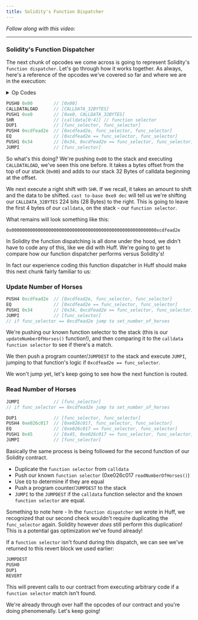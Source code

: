 ```yaml
---
title: Solidity's Function Dispatcher
---
```


_Follow along with this video:_

---

### Solidity's Function Dispatcher

The next chunk of opcodes we come across is going to represent Solidity's `function dispatcher`. Let's go through how it works together. As always, here's a reference of the opcodes we've covered so far and where we are in the execution:

<details>
<Summary> Op Codes </summary>

    bytecode - 0x6080604052348015600e575f80fd5b5060a58061001b5f395ff3fe6080604052348015600e575f80fd5b50600436106030575f3560e01c8063cdfead2e146034578063e026c017146045575b5f80fd5b6043603f3660046059565b5f55565b005b5f5460405190815260200160405180910390f35b5f602082840312156068575f80fd5b503591905056fea2646970667358fe1220fe01fe6c40d0ed98f16c7769ffde7109d5fe9f9dfefe31769a77032ceb92497a64736f6c63430008140033 
```js
    PUSH1 0x80 ✅
    PUSH1 0x40 ✅
    MSTORE ✅

    CALLVALUE ✅
    DUP1 ✅
    ISZERO ✅
    PUSH1 0x0e ✅
    JUMPI ✅

    PUSH0 ✅
    DUP1 ✅
    REVERT ✅

    JUMPDEST ✅
    POP ✅
    PUSH1 0xa5 ✅
    DUP1 ✅
    PUSH2 0x001b ✅
    PUSH0 ✅
    CODECOPY ✅
    PUSH0 ✅
    RETURN ✅
    INVALID ✅

    PUSH1 0x80 ✅
    PUSH1 0x40 ✅
    MSTORE ✅

    CALLVALUE ✅
    DUP1 ✅
    ISZERO ✅
    PUSH1 0x0e ✅
    JUMPI ✅

    PUSH0 ✅
    DUP1 ✅
    REVERT ✅

    JUMPDEST ✅
    POP ✅
    PUSH1 0x04 ✅
    CALLDATASIZE ✅
    LT ✅
    PUSH1 0x30 ✅
    JUMPI ✅
    PUSH0            //<--- We are here!
    CALLDATALOAD
    PUSH1 0xe0
    SHR
    DUP1
    PUSH4 0xcdfead2e
    EQ
    PUSH1 0x34
    JUMPI
    DUP1
    PUSH4 0xe026c017
    EQ
    PUSH1 0x45
    JUMPI

    JUMPDEST ✅
    PUSH0 ✅
    DUP1 ✅
    REVERT ✅

    JUMPDEST
    PUSH1 0x43
    PUSH1 0x3f
    CALLDATASIZE
    PUSH1 0x04
    PUSH1 0x59
    JUMP
    JUMPDEST
    PUSH0
    SSTORE
    JUMP
    JUMPDEST
    STOP
    JUMPDEST
    PUSH0
    SLOAD
    PUSH1 0x40
    MLOAD
    SWAP1
    DUP2
    MSTORE
    PUSH1 0x20
    ADD
    PUSH1 0x40
    MLOAD
    DUP1
    SWAP2
    SUB
    SWAP1
    RETURN
    JUMPDEST
    PUSH0
    PUSH1 0x20
    DUP3
    DUP5
    SUB
    SLT
    ISZERO
    PUSH1 0x68
    JUMPI
    PUSH0
    DUP1
    REVERT
    JUMPDEST
    POP
    CALLDATALOAD
    SWAP2
    SWAP1
    POP
    JUMP
    INVALID
    LOG2
    PUSH5 0x6970667358
    INVALID
    SLT
    KECCAK256
    INVALID
    ADD
    INVALID
    PUSH13 0x40d0ed98f16c7769ffde7109d5
    INVALID
    SWAP16
    SWAP14
    INVALID
    INVALID
    BALANCE
    PUSH23 0x9a77032ceb92497a64736f6c63430008140033
```
</details>


```js
PUSH0 0x00        // [0x00]
CALLDATALOAD      // [CALLDATA_32BYTES]
PUSH1 0xe0        // [0xe0, CALLDATA_32BYTES]
SHR               // [calldata[0:4]] // function selector
DUP1              // [func_selector, func_selector]
PUSH4 0xcdfead2e  // [0xcdfead2e, func_selector, func_selector]
EQ                // [0xcdfead2e == func_selector, func_selector]
PUSH1 0x34        // [0x34, 0xcdfead2e == func_selector, func_selector]
JUMPI             // [func_selector]
```

So what's this doing?  We're pushing `0x00` to the stack and executing `CALLDATALOAD`, we've seen this one before. It takes a bytes offset from the top of our stack (`0x00`) and adds to our stack 32 Bytes of calldata beginning at the offset.

We next execute a right shift with `SHR`. If we recall, it takes an amount to shift and the data to be shifted. `cast to-base 0xe0 dec` will tell us we're shifting our `CALLDATA_32BYTES` 224 bits (28 Bytes) to the right. This is going to leave the first 4 bytes of our `calldata`, on the stack - our `function selector`.

What remains will look something like this:
```
0x0000000000000000000000000000000000000000000000000000000xcdfead2e
```

In Solidity the function dispatching is all done under the hood, we didn't have to code any of this, like we did with Huff.  We're going to get to compare how our function dispatcher performs versus Solidity's!

In fact our experience coding this function dispatcher in Huff should make this next chunk fairly familiar to us:

### Update Number of Horses

```js
PUSH4 0xcdfead2e  // [0xcdfead2e, func_selector, func_selector]
EQ                // [0xcdfead2e == func_selector, func_selector]
PUSH1 0x34        // [0x34, 0xcdfead2e == func_selector, func_selector]
JUMPI             // [func_selector]
// if func_selector == 0xcdfead2e jump to set_number_of_horses
```
We're pushing  our known function selector to the stack (this is our `updateNumberOfHorses()` function!), and then comparing it to the `calldata` `function selector` to see if there's a match.

We then push a program counter/`JUMPDEST` to the stack and execute `JUMPI`, jumping to that function's logic if `0xcdfead2e == func_selector`.

We won't jump yet, let's keep going to see how the next function is routed.

### Read Number of Horses

```js
JUMPI             // [func_selector]
// if func_selector == 0xcdfead2e jump to set_number_of_horses

DUP1              // [func_selector, func_selector]
PUSH4 0xe026c017  // [0xe026c017, func_selector, func_selector]
EQ                // [0xe026c017 == func_selector, func_selector]
PUSH1 0x45        // [0x45, 0xe026c017 == func_selector, func_selector]
JUMPI             // [func_selector]
```

Basically the same process is being followed for the second function of our Solidity contract.

- Duplicate the `function selector` from `calldata`
- Push our known `function selector` (0xe026c017 `readNumberOfHorses()`)
- Use `EQ` to determine if they are equal
- Push a program counter/`JUMPDEST` to the stack
- `JUMPI` to the `JUMPDEST` if the `calldata` function selector and the known `function selector` are equal.

Something to note here - In the `function dispatcher` we wrote in Huff, we recognized that our second check wouldn't require duplicating the `func_selector` again. Solidity however *does* still perform this duplication! This is a potential gas optimization we've found already!

If a `function selector` isn't found during this dispatch, we can see we've returned to this revert block we used earlier:
```js
JUMPDEST 
PUSH0 
DUP1 
REVERT 
```

This will prevent calls to our contract from executing arbitrary code if a `function selector` match isn't found.

We're already through over half the opcodes of our contract and you're doing phenomenally. Let's keep going!
